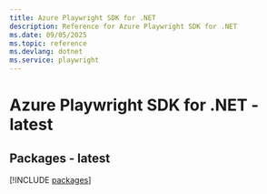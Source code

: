 ```yaml
---
title: Azure Playwright SDK for .NET
description: Reference for Azure Playwright SDK for .NET
ms.date: 09/05/2025
ms.topic: reference
ms.devlang: dotnet
ms.service: playwright
---
```

# Azure Playwright SDK for .NET - latest
## Packages - latest
[!INCLUDE [packages](playwright-index.md)]